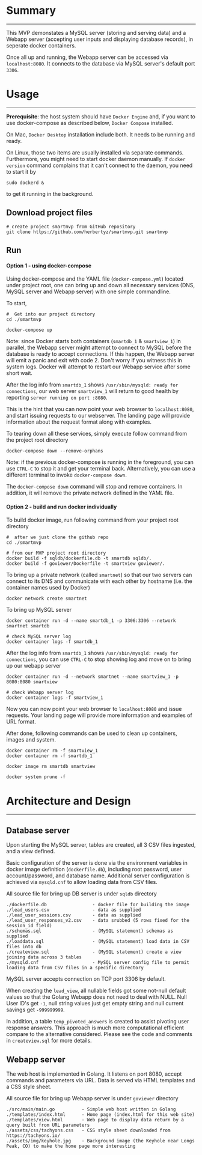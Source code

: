 
# Summary
-----------------------------------------------

This MVP demonstates a MySQL server (storing and serving data) and a Webapp server (accepting user inputs and displaying database records), in seperate docker containers.

Once all up and running, the Webapp server can be accessed via `localhost:8080`. It connects to the database via MySQL server's default port `3306`.  



# Usage
-----------------------------------------------

**Prerequisite**: the host system should have `Docker Engine` and, if you want to use docker-compose as described below, `Docker Compose` installed. 

On Mac, `Docker Desktop` installation include both. It needs to be running and ready. 

On Linux, those two items are usually installed via separate commands. Furthermore, you might need to start docker daemon manually. If `docker version` command complains that it can't connect to the daemon, you need to start it by 
```
sudo dockerd &
```
to get it running in the background.

## Download project files

```
# create project smartmvp from GitHub repository
git clone https://github.com/herbertyz/smartmvp.git smartmvp
```

## Run

#### Option 1 - using docker-compose

Using docker-compose and the YAML file (`docker-compose.yml`) located under project root, one can bring up and down all necessary services (DNS, MySQL server and Webapp server) with one simple commandline.

To start, 

```
#  Get into our project directory
cd ./smartmvp

docker-compose up
```

Note: since Docker starts both containers (`smartdb_1` & `smartview_1`) in parallel, the Webapp server might attempt to connect to MySQL before the database is ready to accept connections. If this happen, the Webapp server will emit a panic and exit with code 2. Don't worry if you witness this in system logs. Docker will attempt to restart our Webapp service after some short wait. 

After the log info from `smartdb_1` shows `/usr/sbin/mysqld: ready for connections`, our web server `smartview_1` will return to good health by reporting `server running on port :8080`.

This is the hint that you can now point your web browser to `localhost:8080`, and start issuing requests to our webserver. The landing page will provide information about the request format along with examples.

To tearing down all these services, simply execute follow command from the project root directory
```
docker-compose down --remove-orphans
```
Note: if the previous docker-compose is running in the foreground, you can use `CTRL-C` to stop it and get your terminal back. Alternatively, you can use a different terminal to invoke `docker-compose down`. 

The `docker-compose down` command will stop and remove containers. In addition, it will remove the private network defined in the YAML file.

#### Option 2 - build and run docker individually

To build docker image, run following command from your project root directory
```
#  after we just clone the github repo
cd ./smartmvp

# from our MVP project root directory
docker build -f sqldb/dockerfile.db -t smartdb sqldb/.
docker build -f goviewer/Dockerfile -t smartview goviewer/.
```

To bring up a private network (called `smartnet`) so that our two servers can connect to its DNS and communicate with each other by hostname (i.e. the container names used by Docker)
```
docker network create smartnet
```

To bring up MySQL server
```
docker container run -d --name smartdb_1 -p 3306:3306 --network smartnet smartdb

# check MySQL server log
docker container logs -f smartdb_1
```

After the log info from `smartdb_1` shows `/usr/sbin/mysqld: ready for connections`, you can use `CTRL-C` to stop showing log and move on to bring up our webapp server
```
docker container run -d --network smartnet --name smartview_1 -p 8080:8080 smartview

# check Webapp server log
docker container logs -f smartview_1
```

Now you can now point your web browser to `localhost:8080` and issue requests. Your landing page will provide more information and examples of URL format.

After done, following commands can be used to clean up containers, images and system.
```
docker container rm -f smartview_1
docker container rm -f smartdb_1

docker image rm smartdb smartview

docker system prune -f
```

# Architecture and Design
-----------------------------------------------

## Database server

Upon starting the MySQL server, tables are created, all 3 CSV files ingested, and a view defined.

Basic configuration of the server is done via the environment variables in docker image definition (`dockerfile.db`), including root password, user account/password, and database name. Additional server configuration is achieved via `mysqld.cnf` to allow loading data from CSV files. 

All source file for bring up DB server is under `sqldb` directory

```
./dockerfile.db                 - docker file for building the image
./lead_users.csv                - data as supplied
./lead_user_sessions.csv        - data as supplied
./lead_user_responses_v2.csv    - data srubbed (5 rows fixed for the session_id field)
./schemas.sql                   - (MySQL statement) schemas as supplied
./loaddata.sql                  - (MySQL statement) load data in CSV files into db
./createview.sql                - (MySQL statement) create a view joining data across 3 tables
./mysqld.cnf                    - MySQL server config file to permit loading data from CSV files in a specific directory
```

MySQL server accepts connection on TCP port 3306 by default.

When creating the `lead_view`, all nullable fields got some not-null default values so that the Golang Webapp does not need to deal with NULL. Null User ID's get `-1`, null string values just get empty string and null current savings get `-999999999`.

In addition, a table `temp_pivoted_answers` is created to assist pivoting user response answers. This approach is much more computational efficient compare to the alternative considered. Please see the code and comments in `createview.sql` for more details.

## Webapp server

The web host is implemented in Golang. It listens on port 8080, accept commands and parameters via URL. Data is served via HTML templates and a CSS style sheet.

All source file for bring up Webapp server is under `goviewer` directory

```
./src/main/main.go          - Simple web host written in Golang
./templates/index.html      - Home page (index.html for this web site)
./templates/view.html       - Web page to display data return by a query built from URL parameters
./assets/css/tachyons.css   - CSS style sheet downloaded from https://tachyons.io/
./assets/img/keyhole.jpg    - Background image (the Keyhole near Longs Peak, CO) to make the home page more interesting
```
